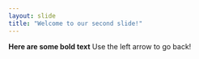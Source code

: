 ```yaml
---
layout: slide
title: "Welcome to our second slide!"
---
```

**Here are some bold text**
Use the left arrow to go back!
